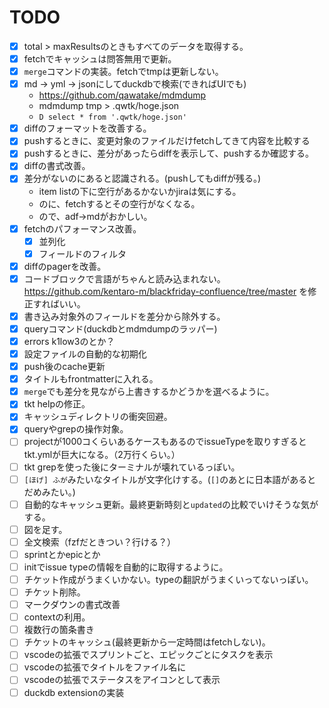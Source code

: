 # TODO

- [x] total > maxResultsのときもすべてのデータを取得する。
- [x] fetchでキャッシュは問答無用で更新。
- [x] `merge`コマンドの実装。fetchでtmpは更新しない。
- [x] md -> yml -> jsonにしてduckdbで検索(できればUIでも)
  - https://github.com/qawatake/mdmdump
  - mdmdump tmp > .qwtk/hoge.json
  - `D select * from '.qwtk/hoge.json'`
- [x] diffのフォーマットを改善する。
- [x] pushするときに、変更対象のファイルだけfetchしてきて内容を比較する
- [x] pushするときに、差分があったらdiffを表示して、pushするか確認する。
- [x] diffの書式改善。
- [x] 差分がないのにあると認識される。(pushしてもdiffが残る。)
  - item listの下に空行があるかないかjiraは気にする。
  - のに、fetchするとその空行がなくなる。
  - ので、adf→mdがおかしい。
- [x] fetchのパフォーマンス改善。
  - [x] 並列化
  - [x] フィールドのフィルタ
- [x] diffのpagerを改善。
- [x] コードブロックで言語がちゃんと読み込まれない。https://github.com/kentaro-m/blackfriday-confluence/tree/master を修正すればいい。
- [x] 書き込み対象外のフィールドを差分から除外する。
- [x] queryコマンド(duckdbとmdmdumpのラッパー)
- [x] errors k1low3のとか？
- [x] 設定ファイルの自動的な初期化
- [x] push後のcache更新
- [x] タイトルもfrontmatterに入れる。
- [x] `merge`でも差分を見ながら上書きするかどうかを選べるように。
- [x] tkt helpの修正。
- [x] キャッシュディレクトリの衝突回避。
- [x] queryやgrepの操作対象。
- [ ] projectが1000コくらいあるケースもあるのでissueTypeを取りすぎるとtkt.ymlが巨大になる。（2万行くらい。）
- [ ] tkt grepを使った後にターミナルが壊れているっぽい。
- [ ] `[ほげ] ふが`みたいなタイトルが文字化けする。(`[]`のあとに日本語があるとだめみたい。)
- [ ] 自動的なキャッシュ更新。最終更新時刻と`updated`の比較でいけそうな気がする。
- [ ] 図を足す。
- [ ] 全文検索（fzfだときつい？行ける？）
- [ ] sprintとかepicとか
- [ ] initでissue typeの情報を自動的に取得するように。
- [ ] チケット作成がうまくいかない。typeの翻訳がうまくいってないっぽい。
- [ ] チケット削除。
- [ ] マークダウンの書式改善
- [ ] contextの利用。
- [ ] 複数行の箇条書き
- [ ] チケットのキャッシュ(最終更新から一定時間はfetchしない)。
- [ ] vscodeの拡張でスプリントごと、エピックごとにタスクを表示
- [ ] vscodeの拡張でタイトルをファイル名に
- [ ] vscodeの拡張でステータスをアイコンとして表示
- [ ] duckdb extensionの実装
